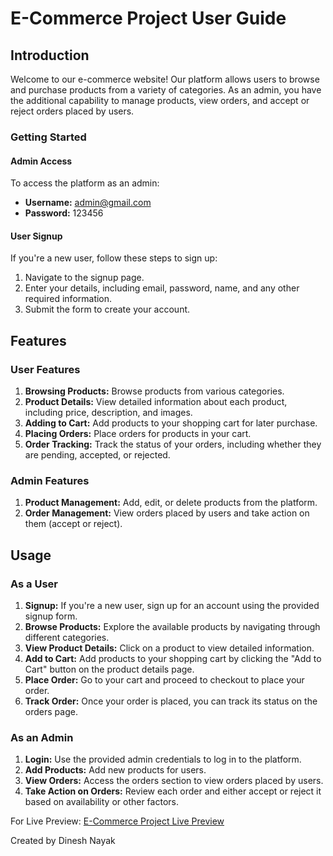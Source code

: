 # E-Commerce Project User Guide

## Introduction

Welcome to our e-commerce website! Our platform allows users to browse and purchase products from a variety of categories. As an admin, you have the additional capability to manage products, view orders, and accept or reject orders placed by users.

### Getting Started

#### Admin Access

To access the platform as an admin:
- **Username:** admin@gmail.com
- **Password:** 123456

#### User Signup

If you're a new user, follow these steps to sign up:
1. Navigate to the signup page.
2. Enter your details, including email, password, name, and any other required information.
3. Submit the form to create your account.

## Features

### User Features
1. **Browsing Products:** Browse products from various categories.
2. **Product Details:** View detailed information about each product, including price, description, and images.
3. **Adding to Cart:** Add products to your shopping cart for later purchase.
4. **Placing Orders:** Place orders for products in your cart.
5. **Order Tracking:** Track the status of your orders, including whether they are pending, accepted, or rejected.

### Admin Features
1. **Product Management:** Add, edit, or delete products from the platform.
2. **Order Management:** View orders placed by users and take action on them (accept or reject).

## Usage

### As a User
1. **Signup:** If you're a new user, sign up for an account using the provided signup form.
2. **Browse Products:** Explore the available products by navigating through different categories.
3. **View Product Details:** Click on a product to view detailed information.
4. **Add to Cart:** Add products to your shopping cart by clicking the "Add to Cart" button on the product details page.
5. **Place Order:** Go to your cart and proceed to checkout to place your order.
6. **Track Order:** Once your order is placed, you can track its status on the orders page.

### As an Admin
1. **Login:** Use the provided admin credentials to log in to the platform.
2. **Add Products:** Add new products for users.
3. **View Orders:** Access the orders section to view orders placed by users.
4. **Take Action on Orders:** Review each order and either accept or reject it based on availability or other factors.

For Live Preview: [E-Commerce Project Live Preview](https://react-ecommerce-projects.netlify.app/)



Created by Dinesh Nayak
